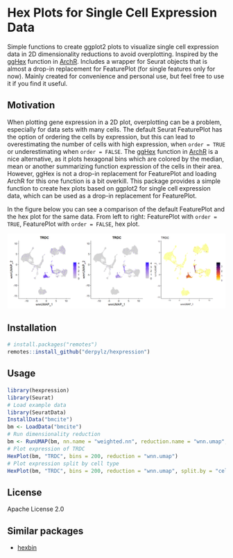 # Hex Plots for Single Cell Expression Data

Simple functions to create ggplot2 plots to visualize single cell expression data in 2D dimensionality reductions to avoid overplotting. Inspired by the [ggHex](https://www.rdocumentation.org/packages/ArchR/versions/1.0.1/topics/ggHex) function in [ArchR](https://www.archrproject.com/). Includes a wrapper for Seurat objects that is almost a drop-in replacement for FeaturePlot (for single features only for now). Mainly created for convenience and personal use, but feel free to use it if you find it useful.

## Motivation

When plotting gene expression in a 2D plot, overplotting can be a problem, especially for data sets with many cells. The default Seurat FeaturePlot has the option of ordering the cells by expression, but this can lead to overestimating the number of cells with high expression, when `order = TRUE` or underestimating when `order = FALSE`. The [ggHex](https://www.rdocumentation.org/packages/ArchR/versions/1.0.1/topics/ggHex) function in [ArchR](https://www.archrproject.com/) is a nice alternative, as it plots hexagonal bins which are colored by the median, mean or another summarizing function expression of the cells in their area. However, ggHex is not a drop-in replacement for FeaturePlot and loading ArchR for this one function is a bit overkill. This package provides a simple function to create hex plots based on ggplot2 for single cell expression 
data, which can be used as a drop-in replacement for FeaturePlot.

In the figure below you can see a comparison of the default FeaturePlot and the hex plot for the same data. From left to right: FeaturePlot with `order = TRUE`, FeaturePlot with `order = FALSE`, hex plot.

![FeaturePlot and HexPlot side by side](example.png)

## Installation

```r
# install.packages("remotes")
remotes::install_github("derpylz/hexpression")
```

## Usage

```r
library(hexpression)
library(Seurat)
# Load example data
library(SeuratData)
InstallData("bmcite")
bm <- LoadData("bmcite")
# Run dimensionality reduction
bm <- RunUMAP(bm, nn.name = "weighted.nn", reduction.name = "wnn.umap", reduction.key = "wnnUMAP_", return.model = TRUE)
# Plot expression of TRDC
HexPlot(bm, "TRDC", bins = 200, reduction = "wnn.umap")
# Plot expression split by cell type
HexPlot(bm, "TRDC", bins = 200, reduction = "wnn.umap", split.by = "celltype.l1")
```

## License

Apache License 2.0

## Similar packages

- [hexbin](https://cran.r-project.org/web/packages/hexbin/index.html)
